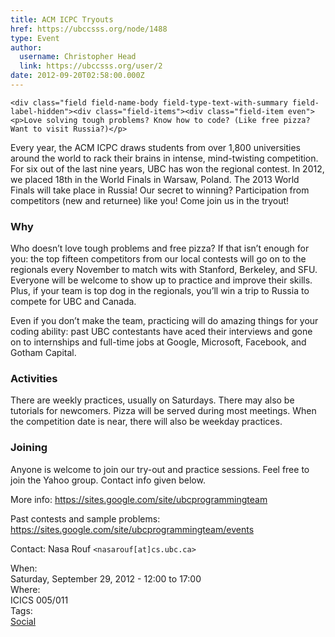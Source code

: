 ```yaml
---
title: ACM ICPC Tryouts 
href: https://ubccsss.org/node/1488
type: Event
author:
  username: Christopher Head
  link: https://ubccsss.org/user/2
date: 2012-09-20T02:58:00.000Z
---
```



    <div class="field field-name-body field-type-text-with-summary field-label-hidden"><div class="field-items"><div class="field-item even"><p>Love solving tough problems? Know how to code? (Like free pizza? Want to visit Russia?)</p>
<p>Every year, the ACM ICPC draws students from over 1,800 universities around the world to rack their brains in intense, mind-twisting competition. For six out of the last nine years, UBC has won the regional contest. In 2012, we placed 18th in the World Finals in Warsaw, Poland. The 2013 World Finals will take place in Russia! Our secret to winning? Participation from competitors (new and returnee) like you! Come join us in the tryout!</p>
<h3>Why</h3>
<p>Who doesn&#x2019;t love tough problems and free pizza? If that isn&#x2019;t enough for you: the top fifteen competitors from our local contests will go on to the regionals every November to match wits with Stanford, Berkeley, and SFU. Everyone will be welcome to show up to practice and improve their skills. Plus, if your team is top dog in the regionals, you&#x2019;ll win a trip to Russia to compete for UBC and Canada.</p>
<p>Even if you don&#x2019;t make the team, practicing will do amazing things for your coding ability: past UBC contestants have aced their interviews and gone on to internships and full-time jobs at Google, Microsoft, Facebook, and Gotham Capital.</p>
<h3>Activities</h3>
<p>There are weekly practices, usually on Saturdays. There may also be tutorials for newcomers. Pizza will be served during most meetings. When the competition date is near, there will also be weekday practices.</p>
<h3>Joining</h3>
<p>Anyone is welcome to join our try-out and practice sessions. Feel free to join the Yahoo group. Contact info given below.</p>
<p>More info: <a href="https://sites.google.com/site/ubcprogrammingteam">https://sites.google.com/site/ubcprogrammingteam</a></p>
<p>Past contests and sample problems: <a href="https://sites.google.com/site/ubcprogrammingteam/events">https://sites.google.com/site/ubcprogrammingteam/events</a></p>
<p>Contact: Nasa Rouf <code>&lt;nasarouf[at]cs.ubc.ca&gt;</code></p>
</div></div></div><div class="field field-name-field-dates field-type-datetime field-label-above"><div class="field-label">When:&#xA0;</div><div class="field-items"><div class="field-item even"><span class="date-display-single">Saturday, September 29, 2012 - <span class="date-display-range"><span class="date-display-start">12:00</span> to <span class="date-display-end">17:00</span></span></span></div></div></div><div class="field field-name-field-location field-type-text field-label-above"><div class="field-label">Where:&#xA0;</div><div class="field-items"><div class="field-item even">ICICS 005/011</div></div></div>    <footer>
    <div class="field field-name-field-tags field-type-taxonomy-term-reference field-label-above"><div class="field-label">Tags:&#xA0;</div><div class="field-items"><div class="field-item even"><a href="/social">Social</a></div></div></div>      </footer>
    